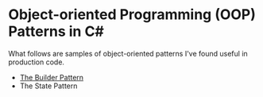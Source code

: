# Object-oriented Programming (OOP) Patterns in C#

What follows are samples of object-oriented patterns I've found useful in production code.

- [The Builder Pattern](https://www.github.com/frontrangeadam/object-oriented-programming-pattern-samples/master/builder-pattern.md)
- The State Pattern